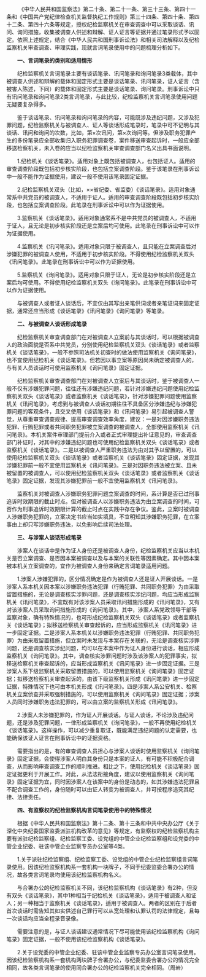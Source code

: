 　　 《中华人民共和国监察法》第二十条、第二十一条、第三十三条、第四十一条和《中国共产党纪律检查机关监督执纪工作规则》第三十四条、第四十条、第四十二条、第四十六条等规定，授权纪检监察机关在审查调查中可以采取谈话、讯问、询问措施，收集被调查人供述和辩解、证人证言等证据并通过笔录形式予以固定。依照上述规定，结合《中华人民共和国刑事诉讼法》和相关司法解释以及纪检监察机关审查调查、审理实践，现就言词笔录使用中的问题梳理分析如下。

　　**一、言词笔录的类别和适用情形**

　　纪检监察机关言词笔录主要有谈话笔录、讯问笔录和询问笔录3类载体，其中被调查人供述和辩解的载体和固定形式主要是谈话笔录、讯问笔录，证人证言（含被害人陈述，下同）的载体和固定形式主要是谈话笔录、询问笔录。刑事诉讼中只有讯问笔录和询问笔录2类言词笔录，与此比较，纪检监察机关言词笔录使用问题无疑要复杂得多。

　　鉴于谈话笔录、讯问笔录和询问笔录的内容，可能既涉及违纪问题，又涉及犯罪问题，纪检监察机关与被调查人、证人等谈话形成笔录时，笔录中可不记明与其谈话、讯问和询问的次数，比如，第×次讯问，第×次询问等。但涉及职务犯罪产生的多份笔录应全部收集归入职务犯罪调查卷，案件移送审查起诉时，一般应全部移送检察机关，未入卷的应当以纪检监察机关审查调查部门名义出具书面说明。

　　1.纪检机关《谈话笔录》。适用对象上既包括被调查人，也包括证人。适用的审查调查阶段既包括初步核实阶段，也包括立案调查阶段。鉴于该笔录在刑事诉讼中一般不能作为证据使用，建议一般不使用该笔录固定证据。

　　2.纪检监察机关双头（比如，××省纪委、省监委）《谈话笔录》。适用对象通常系中共党员的被调查人，不适用于证人。适用的审查调查阶段既包括初步核实阶段，也包括立案调查阶段。此笔录在刑事诉讼中可以作为证据使用。

　　3.监察机关《谈话笔录》。适用对象通常系不是中共党员的被调查人，不适用于证人，且无论是初步核实阶段还是立案后均可使用。此笔录在刑事诉讼中可以作为证据使用。

　　4.监察机关《讯问笔录》。适用对象只限于被调查人，且只能在立案调查后对涉嫌犯罪的被调查人使用，不适用于初步核实阶段。不得使用纪检监察机关双头《讯问笔录》。此笔录在刑事诉讼中可以作为证据使用。

　　5.监察机关《询问笔录》。适用对象只限于证人，无论是初步核实阶段还是立案后均可使用。不得使用纪检监察机关双头《询问笔录》。此笔录在刑事诉讼中可以作为证据使用。

　　与被调查人或者证人谈话后，不宜仅由其写出亲笔供词或者亲笔证词来固定证据，通常还应当形成《谈话笔录》《讯问笔录》《询问笔录》等笔录。

　　**二、与被调查人谈话形成笔录**

　　纪检监察机关审查调查部门在对被调查人立案前与其谈话时，可以根据被调查人的政治面貌是否系中共党员，分别使用纪检监察机关双头《谈话笔录》或者监察机关《谈话笔录》，一般不参照司法机关初查时的做法使用监察机关《询问笔录》，也不宜使用纪检机关《谈话笔录》。但若因以事立案等原因尚未确定被调查人的，与有关人员谈话时可使用监察机关《询问笔录》固定证据。

　　纪检监察机关审查调查部门在对被调查人立案后与其谈话时，鉴于被调查人一般不仅有涉嫌犯罪问题，往往还有涉嫌违纪问题，若针对涉嫌违纪问题使用纪检监察机关双头《谈话笔录》或者监察机关《谈话笔录》，针对涉嫌犯罪问题使用监察机关《讯问笔录》，考虑到与被调查人谈话初期往往不具备区分涉嫌违纪与涉嫌犯罪问题的客观条件，且交叉使用《谈话笔录》和《讯问笔录》易引起被调查人警觉，从尊重审查调查规律、提高审查调查效率角度，建议：一是对因涉嫌职务违法犯罪、行贿犯罪或者共同职务犯罪被立案调查的被调查人，全部使用监察机关《讯问笔录》。本机关案件审理部门提前介入或者正式审理提出补证意见的，审查调查部门补证时，对其中的涉嫌违纪问题也可使用纪检监察机关双头《谈话笔录》或者监察机关《谈话笔录》。二是以被调查人严重职务违法为由对其予以留置的，可以使用纪检监察机关双头《谈话笔录》或者监察机关《谈话笔录》固定证据，发现其涉嫌犯罪前一般不宜使用监察机关《讯问笔录》。三是对因职务违法被立案、且未被留置的被调查人，可以使用纪检监察机关双头《谈话笔录》或者监察机关《谈话笔录》固定证据，发现其涉嫌犯罪前一般不宜使用监察机关《讯问笔录》。

　　监察机关对被调查人涉嫌职务犯罪问题立案调查的时间，系计算是否已过刑事追诉时效期限的截止时点。但对被调查人以涉嫌职务违法为由立案调查的时间，可否作为刑事追诉时效期限计算的截止时点在实践中存在争议。鉴此，立案时被调查人涉嫌职务犯罪的，立案决定书应当如实填具，不宜明知其涉嫌职务犯罪，在立案事由上却只写涉嫌职务违法，以免影响后续司法处理。

　　**三、与涉案人谈话形成笔录**

　　涉案人在谈话中是作为证人身份还是被调查人身份，纪检监察机关应当以本机关是否立案调查、是否因本案被调查以及与本案的关联性等因素确定。其中因本案被本机关立案调查的，宜作为被调查人身份来确定言词笔录适用问题。

　　1.涉案人涉嫌犯罪的，区分情况确定是作为被调查人还是证人开展谈话。一是涉案人系本机关因本案以涉嫌职务违法犯罪（行贿犯罪、共同职务犯罪）为由采取留置措施的，无论是调查核实涉罪问题，还是调查核实涉纪问题，均应当形成监察机关《讯问笔录》，不宜既有对该涉案人员采取讯问措施形成的《讯问笔录》，又有对该涉案人员采取询问措施形成的《询问笔录》。其中，涉案人系党政领导干部等监察对象，确有特殊情况的，也可形成纪检监察机关双头《谈话笔录》或者监察机关《谈话笔录》；拟移送检察机关审查起诉的，应当形成监察机关《讯问笔录》进一步固定证据。二是涉案人系本机关以涉嫌职务违法犯罪（行贿犯罪、共同职务犯罪）为由采取留置措施，但立案时未发现与本案存在关联的，无论是调查核实涉罪问题，还是调查核实涉纪问题，均可以在本案中作为证人身份进行谈话，相应形成监察机关《询问笔录》。其中，调查核实涉罪问题时涉及该涉案人的犯罪事实，拟移送检察机关审查起诉的，应当形成监察机关《讯问笔录》进一步固定证据。三是涉案人系下级监察机关采取留置措施的，可以使用监察机关《询问笔录》固定证据；拟移送检察机关审查起诉的，由该下级监察机关形成《讯问笔录》进一步固定证据，特殊情况下也可由本机关形成《讯问笔录》。四是涉案人系公安机关、检察机关立案侦查并采取强制措施的，可以使用监察机关《询问笔录》固定证据；涉案人员同时涉嫌职务违法犯罪的，可以由立案的监察机关形成《讯问笔录》。

　　2.涉案人未涉嫌犯罪的，作为证人开展谈话。与证人谈话，不论涉及违纪问题，还是涉及犯罪问题，一律形成监察机关《询问笔录》，一般不再使用纪检机关《谈话笔录》。这样操作，可以减少重复取证，既能满足违纪问题的认定需要，也能确保该证人证言在刑事诉讼中的证据资格。

　　需要指出的是，有的审查调查人员担心与涉案人谈话时使用监察机关《询问笔录》固定证据，会使得涉案人明白其身份只是本案的证人，有可能不积极配合调查，从而影响审查调查工作的顺利推进。相比之下，使用纪检机关《谈话笔录》固定证据更利于开展工作。对此，从法法衔接角度，建议以使用监察机关《询问笔录》固定证据为宜，同时因涉案人在该案中的身份是动态的，如其涉嫌违法犯罪且不配合调查工作的，身份随时可以由证人转变为被调查人，并可按程序追究其纪律、法律责任。

　　**四、有监察权的纪检监察机构言词笔录使用中的特殊情况**

　　根据《中华人民共和国监察法》第十二条、第十三条和中共中央办公厅《关于深化中央纪委国家监委派驻机构改革的意见》等规定，有监察权的纪检监察机构主要有派驻纪检监察组、纪检监察工委、设党组的中管企业纪检监察组和设党委的中管企业纪委、驻该中管企业监察专员办公室等4类。

　　1.关于派驻纪检监察组、纪检监察工委、设党组的中管企业纪检监察组言词笔录使用。因该纪检监察机构系一套机构一块牌子，不同于纪委监委合署办公的情况，故各类言词笔录均使用该纪检监察机构名义。

　　与合署办公的纪检监察机关不同，该纪检监察机构《谈话笔录》有2种，但没有双头《谈话笔录》，其中1种相当于纪检机关《谈话笔录》，适用于被调查人和证人；另一种相当于监察机关《谈话笔录》，适用于被调查人。两者的区别在于后者首次谈话时需告知其如实供述自己罪行可以从宽处理和认罪认罚的法律规定，且每一次谈话均应当全程录音录像。

　　需要注意的是，与证人谈话建议通常情况下尽可能使用该纪检监察机构《询问笔录》固定证据，一般不使用该纪检监察机构《谈话笔录》。

　　2.关于设党委的中管企业纪委、驻该中管企业监察专员办公室言词笔录使用。因该纪检监察机构系一套机构两块牌子合署办公，与纪委监委合署办公的情况完全相同，故各类言词笔录的使用同合署办公的纪检监察机关完全相同。（周岩）